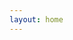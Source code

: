 ```yaml
---
layout: home
---
```


<Observing  />
<script setup>
import 'virtual:uno.css'
import Observing from './pages/Observing.vue'
</script>
